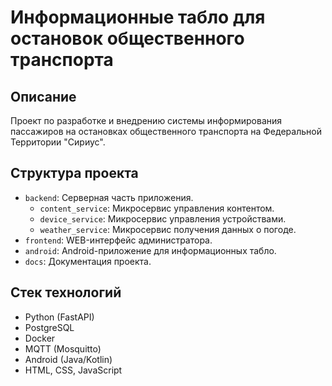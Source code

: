 # Информационные табло для остановок общественного транспорта

## Описание

Проект по разработке и внедрению системы информирования пассажиров на остановках общественного транспорта на Федеральной Территории "Сириус".

## Структура проекта

- `backend`: Серверная часть приложения.
    - `content_service`: Микросервис управления контентом.
    - `device_service`: Микросервис управления устройствами.
    - `weather_service`: Микросервис получения данных о погоде.
- `frontend`: WEB-интерфейс администратора.
- `android`: Android-приложение для информационных табло.
- `docs`: Документация проекта.

## Стек технологий

- Python (FastAPI)
- PostgreSQL
- Docker
- MQTT (Mosquitto)
- Android (Java/Kotlin)
- HTML, CSS, JavaScript
